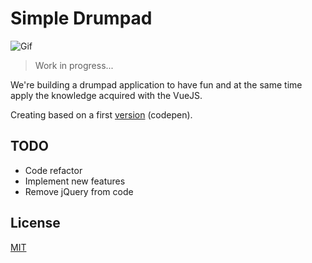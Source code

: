 # Simple Drumpad

![Gif](https://github.com/mathiasfc/simple-drumpad/blob/master/simple-drumpad-app/src/assets/animated.gif?raw=true)

> Work in progress...

We're building a drumpad application to have fun and at the same time apply the knowledge acquired with the VueJS.

Creating based on a first [version](https://codepen.io/mathiasfc/pen/eRQRze) (codepen).

## TODO

* Code refactor
* Implement new features
* Remove jQuery from code

## License

[MIT](LICENSE.md)

